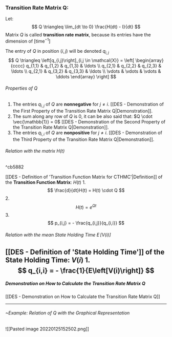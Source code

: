 ### Transition Rate Matrix Q:
Let:
$$
Q \triangleq \lim_{dt \to 0} \frac{H(dt) - I}{dt}
$$
Matrix $Q$ is called **transition rate matrix**, because its entries have the dimension of $\left[\text{time}^{-1}\right]$

The entry of $Q$ in position $(i,j)$ will be denoted $q_{i,j}$
$$
Q \triangleq \left[q_{i,j}\right]_{i,j \in \mathcal{X}}
= \left[
\begin{array}{cccc}
q_{1,1} & q_{1,2} & q_{1,3} & \ldots
\\
q_{2,1} & q_{2,2} & q_{2,3} & \ldots
\\
q_{2,1} & q_{3,2} & q_{3,3} & \ldots
\\
\vdots & \vdots  & \vdots  & \ddots
\end{array}
\right]
$$
###### Properties of $Q$
1. The entries $q_{i,j}$ of $Q$ are **nonnegative** for $j \neq i$. [[DES - Demonstration of the First Property of the Transition Rate Matrix Q|Demonstration]].
2. The sum along any row of $Q$ is $0$, it can be also said that: $Q \cdot \vec{\mathbb{1}}  = 0$ [[DES - Demonstration of the Second Property of the Transition Rate Matrix Q|Demonstration]].
3. The entries $q_{i,i}$ of $Q$ are **nonpositive** for $j \neq i$. [[DES - Demonstration of the Third Property of the Transition Rate Matrix Q|Demonstration]].

###### Relation with the matrix $H(t)$

^cb5882

[[DES - Definition of 'Transition Function Matrix for CTHMC'|Definition]] of the **Transition Function Matrix**: $H(t)$
1.
$$
\frac{d}{dt}H(t) = H(t) \cdot Q
$$
2.
$$
H(t) = e^{Q t}
$$
3.
$$
p_{i,j} = - \frac{q_{i,j}}{q_{i,i}}
$$

###### Relation with the mean State Holding Time $\operatorname{E}\left[V(i)\right]$
[[DES - Definition of 'State Holding Time']] of the **State Holding Time**: $V(i)$
1.
$$
q_{i,i} = - \frac{1}{E\left[V(i)\right]}
$$
---
##### Demonstration on How to Calculate the Transition Rate Matrix $Q$
[[DES - Demonstration on How to Calculate the Transition Rate Matrix Q]]

---
###### ~Example: Relation of $Q$ with the Graphical Representation
![[Pasted image 20220125152502.png]]